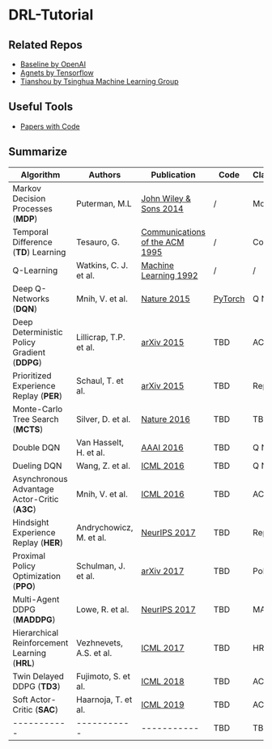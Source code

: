 # DRL-Tutorial

## Related Repos

- [Baseline by OpenAI](https://github.com/openai/baselines)
- [Agnets by Tensorflow](https://github.com/tensorflow/agents)
- [Tianshou by Tsinghua Machine Learning Group](https://github.com/thu-ml/tianshou)

## Useful Tools

- [Papers with Code](https://paperswithcode.com)

## Summarize

|  Algorithm  | Authors     | Publication | Code        | Classification | Features    | Detailed    |
| ----------- | ----------- | ----------- | ----------- | ----------- | ----------- | ----------- |
| Markov Decision Processes (**MDP**) | Puterman, M.L | [John Wiley & Sons 2014](https://books.google.com/books?hl=en-US&lr=&id=VvBjBAAAQBAJ&oi=fnd&pg=PT9&dq=Markov+Decision+Processes&ots=rsmvsLTYSG&sig=GucJYD_6IcYn7obLDce9kSZJWvo&redir_esc=y&gl=US#v=onepage&q=Markov%20Decision%20Processes&f=false) | / | Model | / | TBD | 
| Temporal Difference (**TD**) Learning | Tesauro, G. | [Communications of the ACM 1995](https://dl.acm.org/doi/abs/10.1145/203330.203343) | / | Cornerstone | TBD | TBD |
| Q-Learning | Watkins, C. J. et al. | [Machine Learning 1992](https://link.springer.com/article/10.1007/BF00992698) | / | / | Q Table | TBD |
| Deep Q-Networks (**DQN**) | Mnih, V. et al. | [Nature 2015](https://www.nature.com/articles/nature14236) | [PyTorch](https://github.com/gordicaleksa/pytorch-learn-reinforcement-learning) | Q Networks | Deep network + Q-learning | TBD |
| Deep Deterministic Policy Gradient (**DDPG**) | Lillicrap, T.P. et al. | [arXiv 2015](https://arxiv.org/abs/1509.02971) | TBD | AC | Continuous control | TBD |
| Prioritized Experience Replay (**PER**) | Schaul, T. et al. | [arXiv 2015](https://arxiv.org/abs/1511.05952) | TBD | Replay | TBD | TBD |
| Monte-Carlo Tree Search (**MCTS**) | Silver, D. et al. | [Nature 2016](https://www.nature.com/articles/nature16961%7D) | TBD | TBD | TBD | TBD |
| Double DQN | Van Hasselt, H. et al. | [AAAI 2016](https://ojs.aaai.org/index.php/AAAI/article/view/10295) | TBD | Q Networks | TBD | TBD |
| Dueling DQN | Wang, Z. et al. | [ICML 2016](http://proceedings.mlr.press/v48/wangf16.html) | TBD | Q Networks | TBD | TBD |
| Asynchronous Advantage Actor-Critic (**A3C**) | Mnih, V. et al. | [ICML 2016](http://proceedings.mlr.press/v48/mniha16.html?ref=https://githubhelp.com) | TBD | AC | TBD | TBD |
| Hindsight Experience Replay (**HER**) | Andrychowicz, M. et al. | [NeurIPS 2017](https://proceedings.neurips.cc/paper/2017/hash/453fadbd8a1a3af50a9df4df899537b5-Abstract.html) | TBD | Replay | TBD | TBD |
| Proximal Policy Optimization (**PPO**) | Schulman, J. et al. | [arXiv 2017](https://arxiv.org/abs/1707.06347) | TBD | Policy | TBD | TBD |
| Multi-Agent DDPG (**MADDPG**) | Lowe, R. et al. | [NeurIPS 2017](https://proceedings.neurips.cc/paper/2017/hash/68a9750337a418a86fe06c1991a1d64c-Abstract.html) | TBD | MADRL | TBD | TBD |
| Hierarchical Reinforcement Learning (**HRL**) | Vezhnevets, A.S. et al. | [ICML 2017](http://proceedings.mlr.press/v70/vezhnevets17a.html) | TBD | HRL | TBD | TBD |
| Twin Delayed DDPG (**TD3**) | Fujimoto, S. et al. | [ICML 2018](https://proceedings.mlr.press/v80/fujimoto18a.html) | TBD | AC | TBD | TBD |
| Soft Actor-Critic (**SAC**) | Haarnoja, T. et al. | [ICML 2019](https://proceedings.mlr.press/v80/haarnoja18b) | TBD | AC | TBD | TBD |
| ----------- | ----------- | ----------- | TBD | TBD | TBD | TBD |
